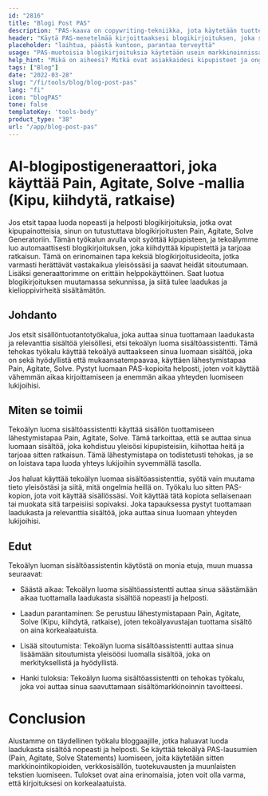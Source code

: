 ```yaml
---
id: "2816"
title: "Blogi Post PAS"
description: "PAS-kaava on copywriting-tekniikka, jota käytetään tuotteen tai palvelun myymiseen korostamalla ensin asiakkaan kipupisteitä, sitten kiihottamalla heitä ja lopuksi tarjoamalla ratkaisu. Tämä generaattori voi auttaa sinua luomaan PAS-muotoisen blogikirjoituksen, joka on linjassa brändisi kanssa."
header: "Käytä PAS-menetelmää kirjoittaaksesi blogikirjoituksen, joka saa lukijan ryhtymään toimiin."
placeholder: "laihtua, päästä kuntoon, parantaa terveyttä"
usage: "PAS-muotoisia blogikirjoituksia käytetään usein markkinoinnissa ja myynnissä tuotteen tai palvelun myymiseen. Seuraavan generaattorin avulla voit luoda PAS-muotoisen blogikirjoituksen, joka on tiiviisti linjassa brändisi kanssa."
help_hint: "Mikä on aiheesi? Mitkä ovat asiakkaidesi kipupisteet ja ongelmat? Ja mikä on tarjoamasi ratkaisu?"
tags: ["Blog"]
date: "2022-03-28"
slug: "/fi/tools/blog/blog-post-pas"
lang: "fi"
icon: "blogPAS"
tone: false
templateKey: 'tools-body'
product_type: "38"
url: "/app/blog-post-pas"
---
```


# AI-blogipostigeneraattori, joka käyttää Pain, Agitate, Solve -mallia (Kipu, kiihdytä, ratkaise)

Jos etsit tapaa luoda nopeasti ja helposti blogikirjoituksia, jotka ovat kipupainotteisia, sinun on tutustuttava blogikirjoitusten Pain, Agitate, Solve Generatoriin. Tämän työkalun avulla voit syöttää kipupisteen, ja tekoälymme luo automaattisesti blogikirjoituksen, joka kiihdyttää kipupistettä ja tarjoaa ratkaisun. Tämä on erinomainen tapa keksiä blogikirjoitusideoita, jotka varmasti herättävät vastakaikua yleisössäsi ja saavat heidät sitoutumaan. Lisäksi generaattorimme on erittäin helppokäyttöinen. Saat luotua blogikirjoituksen muutamassa sekunnissa, ja siitä tulee laadukas ja kielioppivirheitä sisältämätön.

## Johdanto

Jos etsit sisällöntuotantotyökalua, joka auttaa sinua tuottamaan laadukasta ja relevanttia sisältöä yleisöllesi, etsi tekoälyn luoma sisältöassistentti. Tämä tehokas työkalu käyttää tekoälyä auttaakseen sinua luomaan sisältöä, joka on sekä hyödyllistä että mukaansatempaavaa, käyttäen lähestymistapaa Pain, Agitate, Solve. Pystyt luomaan PAS-kopioita helposti, joten voit käyttää vähemmän aikaa kirjoittamiseen ja enemmän aikaa yhteyden luomiseen lukijoihisi.

## Miten se toimii

Tekoälyn luoma sisältöassistentti käyttää sisällön tuottamiseen lähestymistapaa Pain, Agitate, Solve. Tämä tarkoittaa, että se auttaa sinua luomaan sisältöä, joka kohdistuu yleisösi kipupisteisiin, kiihottaa heitä ja tarjoaa sitten ratkaisun. Tämä lähestymistapa on todistetusti tehokas, ja se on loistava tapa luoda yhteys lukijoihin syvemmällä tasolla.

Jos haluat käyttää tekoälyn luomaa sisältöassistenttia, syötä vain muutama tieto yleisöstäsi ja siitä, mitä ongelmia heillä on. Työkalu luo sitten PAS-kopion, jota voit käyttää sisällössäsi. Voit käyttää tätä kopiota sellaisenaan tai muokata sitä tarpeisiisi sopivaksi. Joka tapauksessa pystyt tuottamaan laadukasta ja relevanttia sisältöä, joka auttaa sinua luomaan yhteyden lukijoihisi.

## Edut

Tekoälyn luoman sisältöassistentin käytöstä on monia etuja, muun muassa seuraavat:

- Säästä aikaa: Tekoälyn luoma sisältöassistentti auttaa sinua säästämään aikaa tuottamalla laadukasta sisältöä nopeasti ja helposti.

- Laadun parantaminen: Se perustuu lähestymistapaan Pain, Agitate, Solve (Kipu, kiihdytä, ratkaise), joten tekoälyavustajan tuottama sisältö on aina korkealaatuista.

- Lisää sitoutumista: Tekoälyn luoma sisältöassistentti auttaa sinua lisäämään sitoutumista yleisöösi luomalla sisältöä, joka on merkityksellistä ja hyödyllistä.

- Hanki tuloksia: Tekoälyn luoma sisältöassistentti on tehokas työkalu, joka voi auttaa sinua saavuttamaan sisältömarkkinoinnin tavoitteesi.

# Conclusion

Alustamme on täydellinen työkalu bloggaajille, jotka haluavat luoda laadukasta sisältöä nopeasti ja helposti. Se käyttää tekoälyä PAS-lausumien (Pain, Agitate, Solve Statements) luomiseen, joita käytetään sitten markkinointikopioiden, verkkosisällön, tuotekuvausten ja muunlaisten tekstien luomiseen. Tulokset ovat aina erinomaisia, joten voit olla varma, että kirjoituksesi on korkealaatuista.
